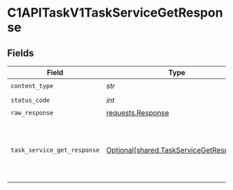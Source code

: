 # C1APITaskV1TaskServiceGetResponse


## Fields

| Field                                                                                                                            | Type                                                                                                                             | Required                                                                                                                         | Description                                                                                                                      |
| -------------------------------------------------------------------------------------------------------------------------------- | -------------------------------------------------------------------------------------------------------------------------------- | -------------------------------------------------------------------------------------------------------------------------------- | -------------------------------------------------------------------------------------------------------------------------------- |
| `content_type`                                                                                                                   | *str*                                                                                                                            | :heavy_check_mark:                                                                                                               | N/A                                                                                                                              |
| `status_code`                                                                                                                    | *int*                                                                                                                            | :heavy_check_mark:                                                                                                               | N/A                                                                                                                              |
| `raw_response`                                                                                                                   | [requests.Response](https://requests.readthedocs.io/en/latest/api/#requests.Response)                                            | :heavy_minus_sign:                                                                                                               | N/A                                                                                                                              |
| `task_service_get_response`                                                                                                      | [Optional[shared.TaskServiceGetResponse]](../../models/shared/taskservicegetresponse.md)                                         | :heavy_minus_sign:                                                                                                               | The TaskServiceGetResponse returns a task view which has a task including JSONPATHs to the expanded items in the expanded array. |